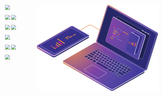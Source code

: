 <img src="https://raw.githubusercontent.com/edneyosf/edneyosf/master/pc.png" min-width="400px" max-width="400px" width="400px" align="right" alt="Computador iuriCode"/>

<img src="https://img.shields.io/badge/Android-00de7a?style=for-the-badge&logo=android&logoColor=white"/> 

<img src="https://img.shields.io/badge/Java-ED8B00?style=for-the-badge&logo=java&logoColor=white"/> <img src="https://img.shields.io/badge/Kotlin-0095D5?&style=for-the-badge&logo=kotlin&logoColor=white"/>

<img src="https://img.shields.io/badge/Flutter-02569B?style=for-the-badge&logo=flutter&logoColor=white"/> <img src="https://img.shields.io/badge/Dart-0175C2?style=for-the-badge&logo=dart&logoColor=white"/>

<img src="https://img.shields.io/badge/Go-00ADD8?style=for-the-badge&logo=go&logoColor=white"/>

<img src="https://img.shields.io/badge/Linux-E34F26?style=for-the-badge&logo=linux&logoColor=black"/> <img src="https://img.shields.io/badge/Shell_Script-121011?style=for-the-badge&logo=gnu-bash&logoColor=white"/>

<img src="https://img.shields.io/badge/Docker-2496ED?style=for-the-badge&logo=docker&logoColor=white"/>
